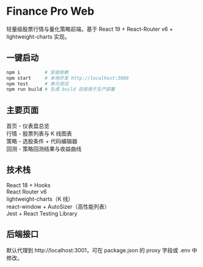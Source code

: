 # Finance Pro Web

轻量级股票行情与量化策略前端，基于 React 19 + React-Router v6 + lightweight-charts 实现。

## 一键启动

```bash
npm i         # 安装依赖
npm start     # 本地开发 http://localhost:3000
npm test      # 单元测试
npm run build # 生成 build 目录用于生产部署
```

## 主要页面
首页 - 仪表盘总览  
行情 - 股票列表与 K 线图表  
策略 - 选股条件 + 代码编辑器  
回测 - 策略回测结果与收益曲线

## 技术栈
React 18 + Hooks  
React Router v6  
lightweight-charts（K 线）  
react-window + AutoSizer（高性能列表）  
Jest + React Testing Library  

## 后端接口
默认代理到 http://localhost:3001，可在 package.json 的 proxy 字段或 .env 中修改。